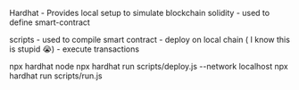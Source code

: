 Hardhat - Provides local setup to simulate blockchain
solidity - used to define smart-contract

scripts 
        - used to compile smart contract
        - deploy on local chain ( I know this is stupid 😭)
        - execute transactions

npx hardhat node
npx hardhat run scripts/deploy.js --network localhost
npx hardhat run scripts/run.js